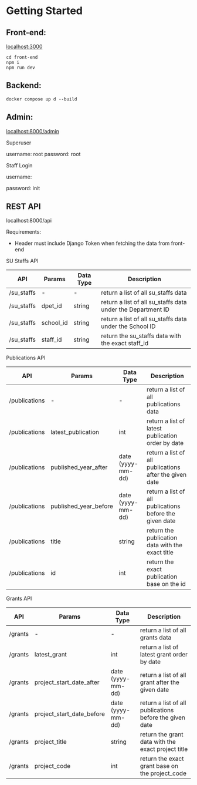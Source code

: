 # Getting Started

## Front-end:

[localhost:3000](http://localhost:3000)

```
cd front-end
npm i
npm run dev
```

## Backend:

```
docker compose up d --build
```

## Admin:

[localhost:8000/admin](http://localhost:8000/admin)

Superuser

username: root
password: root

Staff Login

username: <Staff ID>

password: init<Staff ID>

## REST API

localhost:8000/api

Requirements:

- Header must include Django Token when fetching the data from front-end

SU Staffs API

| API  | Params | Data Type | Description |
| --- | --- | --- | --- |
| /su_staffs | - | - | return a list of all su_staffs data |
| /su_staffs | dpet_id | string | return a list of all su_staffs data under the Department ID |
| /su_staffs | school_id | string | return a list of all su_staffs data under the School ID |
| /su_staffs | staff_id | string | return the su_staffs data with the exact staff_id |

Publications API

| API  | Params | Data Type | Description |
| --- | --- | --- | --- |
| /publications | - | - | return a list of all publications data |
| /publications | latest_publication | int | return a list of latest publication order by date |
| /publications | published_year_after | date (yyyy-mm-dd) | return a list of all publications after the given date |
| /publications | published_year_before | date (yyyy-mm-dd) | return a list of all publications before the given date |
| /publications | title | string | return the publication data with the exact title |
| /publications | id | int | return the exact publication base on the id |

Grants API

| API  | Params | Data Type | Description |
| --- | --- | --- | --- |
| /grants | - | - | return a list of all grants data |
| /grants | latest_grant | int | return a list of latest grant order by date |
| /grants | project_start_date_after | date (yyyy-mm-dd) | return a list of all grant after the given date |
| /grants | project_start_date_before | date (yyyy-mm-dd) | return a list of all publications before the given date |
| /grants | project_title | string | return the grant data with the exact project title |
| /grants | project_code | int | return the exact grant base on the project_code |

